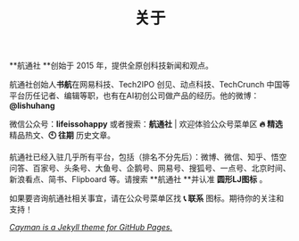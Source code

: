 ﻿---
layout: page
permalink: /about/
title: 关于
comments: true
---

**航通社 **创始于 2015 年，提供全原创科技新闻和观点。

航通社创始人**书航**在网易科技、Tech2IPO 创见、动点科技、TechCrunch 中国等平台历任记者、编辑等职，也有在AI初创公司做产品的经历。他的微博：**@lishuhang**

微信公众号：**lifeissohappy** 或者搜索：**航通社** | 欢迎体验公众号菜单区 **🔥 精选** 精品热文、**🕙 往期** 历史文章。

航通社已经入驻几乎所有平台，包括（排名不分先后）：微博、微信、知乎、悟空问答、百家号、头条号、大鱼号、企鹅号、网易号、搜狐号、一点号、北京时间、新浪看点、简书、Flipboard 等。请搜索 **航通社 **并认准 **圆形LJ图标** 。

如果要咨询航通社相关事宜，请在公众号菜单区找 **📞 联系** 图标。期待你的关注和支持！

*[Cayman is a Jekyll theme for GitHub Pages.](http://pages-themes.github.io/cayman)*